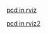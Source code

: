 [pcd in rviz](https://industrial-training-master.readthedocs.io/en/melodic/_source/session4/Introduction-to-Perception.html)

[pcd in rviz2](http://wiki.ros.org/pcl_ros#pcd_to_pointcloud)
